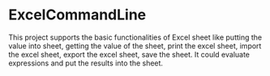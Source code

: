 # ExcelCommandLine
This project supports the basic functionalities of Excel sheet like putting the value into sheet, getting the value of the sheet, print the excel sheet, import the excel sheet, export the excel sheet, save the sheet. It could evaluate expressions and put the results into the sheet.
